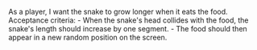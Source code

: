 As a player, I want the snake to grow longer when it eats the food.
    Acceptance criteria:
    - When the snake's head collides with the food, the snake's length should increase by one segment.
    - The food should then appear in a new random position on the screen.
